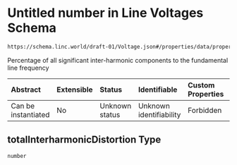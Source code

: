 # Untitled number in Line Voltages Schema

```txt
https://schema.linc.world/draft-01/Voltage.json#/properties/data/properties/harmonicDistortion/properties/totalInterharmonicDistortion
```

Percentage of all significant inter-harmonic components to the fundamental line frequency

| Abstract            | Extensible | Status         | Identifiable            | Custom Properties | Additional Properties | Access Restrictions | Defined In                                           |
| :------------------ | :--------- | :------------- | :---------------------- | :---------------- | :-------------------- | :------------------ | :--------------------------------------------------- |
| Can be instantiated | No         | Unknown status | Unknown identifiability | Forbidden         | Allowed               | none                | [Voltage.json*](Voltage.json "open original schema") |

## totalInterharmonicDistortion Type

`number`
